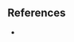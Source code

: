 ## References
* 

[//]: # (* https://pypi.org/project/intperm/)

[//]: # (* https://pypi.org/project/permutations/)

[//]: # (* https://github.com/joostrijneveld/bitpermutations/tree/master)

[//]: # (* )